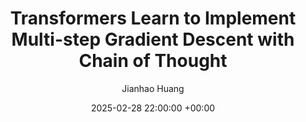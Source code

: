 ---
layout: post
title:  "Transformers Learn to Implement Multi-step Gradient Descent with Chain of Thought"
date:   2025-02-28 22:00:00 +00:00
categories: research
author: "Jianhao Huang"
authors: "<strong>Jianhao Huang</strong>, Zixuan Wang, Jason D. Lee"
venue: "ICLR 2025 (spotlight, top 5.1%)"
arxiv: https://arxiv.org/abs/2502.21212
code: 
website: 
---